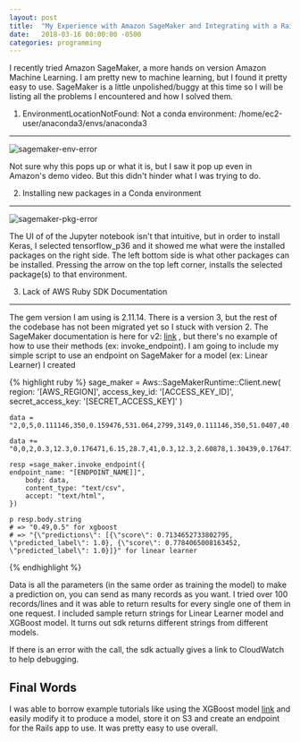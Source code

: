 ```yaml
---
layout: post
title:  "My Experience with Amazon SageMaker and Integrating with a Rails App"
date:   2018-03-16 00:00:00 -0500
categories: programming
---
```


I recently tried Amazon SageMaker, a more hands on version Amazon Machine Learning.  I am pretty new to machine learning, but I found it pretty easy to use.  SageMaker is a little unpolished/buggy at this time so I will be listing all the problems I encountered and how I solved them.

1) EnvironmentLocationNotFound: Not a conda environment: /home/ec2-user/anaconda3/envs/anaconda3
------------------------------------------------------------

![sagemaker-env-error]({{site.url}}/img/sagemaker_env_error.png)

Not sure why this pops up or what it is, but I saw it pop up even in Amazon's demo video.  But this didn't hinder what I was trying to do.

2) Installing new packages in a Conda environment  
-------------------------------------------------- 

![sagemaker-pkg-error]({{site.url}}/img/sagemaker_pkg_error.png)

The UI of of the Jupyter notebook isn't that intuitive, but in order to install Keras, I selected tensorflow_p36 and it showed me what were the installed packages on the right side.  The left bottom side is what other packages can be installed.  Pressing the arrow on the top left corner, installs the selected package(s) to that environment.

3) Lack of AWS Ruby SDK Documentation
------------------------------------- 

The gem version I am using is 2.11.14.  There is a version 3, but the rest of the codebase has not been migrated yet so I stuck with version 2.  The SageMaker documentation is here for v2: [link](https://docs.aws.amazon.com/sdkforruby/api/Aws/SageMakerRuntime.html) , but there's no example of how to use their methods (ex: invoke_endpoint).  I am going to include my simple script to use an endpoint on SageMaker for a model (ex: Linear Learner) I created

{% highlight ruby %}
sage_maker = Aws::SageMakerRuntime::Client.new(
        region: '[AWS_REGION]',
        access_key_id: '[ACCESS_KEY_ID]',
        secret_access_key: '[SECRET_ACCESS_KEY]'
    )
    
    data = "2,0,5,0.111146,350,0.159476,531.064,2799,3149,0.111146,350,51.0407,40.3026,0.111146,350,0.0217391,256.684,0.0715644,350,0.111146,787.747,0.219627\n"

    data += "0,0,2,0.3,12.3,0.176471,6.15,28.7,41,0.3,12.3,2.60878,1.30439,0.176471,6.15,0.0217391,6.15,0.15,12.3,0.3,12.3,0.3\n"

    resp =sage_maker.invoke_endpoint({
    endpoint_name: "[ENDPOINT_NAME]]", 
        body: data,
        content_type: "text/csv",
        accept: "text/html",
    })

    p resp.body.string 
    # => "0.49,0.5" for xgboost
    # => "{\"predictions\": [{\"score\": 0.7134652733802795, \"predicted_label\": 1.0}, {\"score\": 0.7784065008163452, \"predicted_label\": 1.0}]}" for linear learner    
{% endhighlight %}

Data is all the parameters (in the same order as training the model) to make a prediction on, you can send as many records as you want.  I tried over 100 records/lines and it was able to return results for every single one of them in one request.  I included sample return strings for Linear Learner model and XGBoost model.  It turns out sdk returns different strings from different models.

If there is an error with the call, the sdk actually gives a link to CloudWatch to help debugging. 

Final Words
-----------

I was able to borrow example tutorials like using the XGBoost model [link](https://github.com/awslabs/amazon-sagemaker-examples/blob/master/introduction_to_applying_machine_learning/xgboost_customer_churn/xgboost_customer_churn.ipynb) and easily modify it to produce a model, store it on S3 and create an endpoint for the Rails app to use.  It was pretty easy to use overall.


